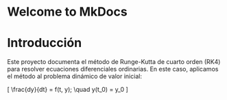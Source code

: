 # Welcome to MkDocs

# Introducción

Este proyecto documenta el método de Runge-Kutta de cuarto orden (RK4) para resolver ecuaciones diferenciales ordinarias. En este caso, aplicamos el método al problema dinámico de valor inicial:

\[
\frac{dy}{dt} = f(t, y); \quad y(t_0) = y_0
\]

